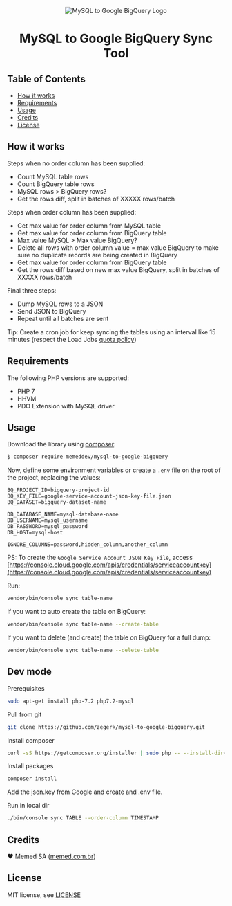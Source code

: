 <p align="center"><img src="https://cloud.githubusercontent.com/assets/2197005/19776979/f4abd1be-9c54-11e6-9842-212f26e765a5.png" alt="MySQL to Google BigQuery Logo" /></p>

<h1 align="center">MySQL to Google BigQuery Sync Tool</h1>

## Table of Contents

+ [How it works](#how-it-works)
+ [Requirements](#requirements)
+ [Usage](#usage)
+ [Credits](#credits)
+ [License](#license)

## How it works

Steps when no order column has been supplied:

+ Count MySQL table rows
+ Count BigQuery table rows
+ MySQL rows > BigQuery rows?
+ Get the rows diff, split in batches of XXXXX rows/batch

Steps when order column has been supplied:

+ Get max value for order column from MySQL table
+ Get max value for order column from BigQuery table
+ Max value MySQL > Max value BigQuery?
+ Delete all rows with order column value = max value BigQuery 
to make sure no duplicate records are being created in BigQuery
+ Get max value for order column from BigQuery table
+ Get the rows diff based on new max value BigQuery, 
split in batches of XXXXX rows/batch

Final three steps:

+ Dump MySQL rows to a JSON
+ Send JSON to BigQuery
+ Repeat until all batches are sent

Tip: Create a cron job for keep syncing the tables using an interval like 15 minutes (respect the Load Jobs [quota policy](https://cloud.google.com/bigquery/quota-policy))

## Requirements

The following PHP versions are supported:

+ PHP 7
+ HHVM
+ PDO Extension with MySQL driver

## Usage

Download the library using [composer](https://packagist.org/packages/memeddev/mysql-to-google-bigquery):

```bash
$ composer require memeddev/mysql-to-google-bigquery
```

Now, define some environment variables or create a `.env` file on the root of the project, replacing the values:

```text
BQ_PROJECT_ID=bigquery-project-id
BQ_KEY_FILE=google-service-account-json-key-file.json
BQ_DATASET=bigquery-dataset-name

DB_DATABASE_NAME=mysql-database-name
DB_USERNAME=mysql_username
DB_PASSWORD=mysql_password
DB_HOST=mysql-host

IGNORE_COLUMNS=password,hidden_column,another_column
```

PS: To create the `Google Service Account JSON Key File`, access [https://console.cloud.google.com/apis/credentials/serviceaccountkey](https://console.cloud.google.com/apis/credentials/serviceaccountkey)

Run:

```bash
vendor/bin/console sync table-name
```

If you want to auto create the table on BigQuery:

```bash
vendor/bin/console sync table-name --create-table
```

If you want to delete (and create) the table on BigQuery for a full dump:

```bash
vendor/bin/console sync table-name --delete-table
```

## Dev mode

Prerequisites

```bash
sudo apt-get install php-7.2 php7.2-mysql
```

Pull from git

```bash
git clone https://github.com/zegerk/mysql-to-google-bigquery.git
```

Install composer

```bash
curl -sS https://getcomposer.org/installer | sudo php -- --install-dir=/usr/local/bin --filename=composer
```

Install packages

```bash
composer install
```

Add the json.key from Google and create and .env file. 

Run in local dir

```bash
./bin/console sync TABLE --order-column TIMESTAMP
```

## Credits

:heart: Memed SA ([memed.com.br](https://memed.com.br))

## License

MIT license, see [LICENSE](LICENSE)
